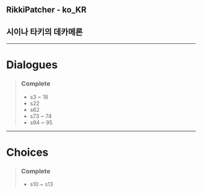 ## RikkiPatcher - ko_KR
## 시이나 타키의 데카메론

---

# Dialogues
> ### Complete
> - s3 ~ 18
> - s22
> - s62
> - s73 ~ 74
> - s94 ~ 95

---

# Choices
> ### Complete
> - s10 ~ s13